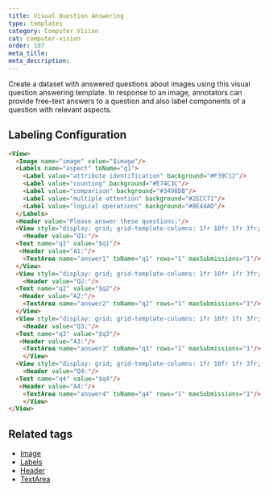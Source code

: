 ```yaml
---
title: Visual Question Answering
type: templates
category: Computer Vision
cat: computer-vision
order: 107
meta_title: 
meta_description: 
---
```


Create a dataset with answered questions about images using this visual question answering template. In response to an image, annotators can provide free-text answers to a question and also label components of a question with relevant aspects. 

## Labeling Configuration

```html
<View>
  <Image name="image" value="$image"/>
  <Labels name="aspect" toName="q1">
    <Label value="attribute identification" background="#F39C12"/>
    <Label value="counting" background="#E74C3C"/>
    <Label value="comparison" background="#3498DB"/>
    <Label value="multiple attention" background="#2ECC71"/>
    <Label value="logical operations" background="#8E44AD"/>
  </Labels>
  <Header value="Please answer these questions:"/>
  <View style="display: grid; grid-template-columns: 1fr 10fr 1fr 3fr; column-gap: 1em">
    <Header value="Q1:"/>
  <Text name="q1" value="$q1"/>
   <Header value="A1:"/>
    <TextArea name="answer1" toName="q1" rows="1" maxSubmissions="1"/>
  </View>
  <View style="display: grid; grid-template-columns: 1fr 10fr 1fr 3fr; column-gap: 1em">
    <Header value="Q2:"/>
  <Text name="q2" value="$q2"/>
   <Header value="A2:"/>
    <TextArea name="answer2" toName="q2" rows="1" maxSubmissions="1"/>
  </View>
  <View style="display: grid; grid-template-columns: 1fr 10fr 1fr 3fr; column-gap: 1em">
    <Header value="Q3:"/>
  <Text name="q3" value="$q3"/>
   <Header value="A3:"/>
    <TextArea name="answer3" toName="q3" rows="1" maxSubmissions="1"/>
    </View>
  <View style="display: grid; grid-template-columns: 1fr 10fr 1fr 3fr; column-gap: 1em">
    <Header value="Q4:"/>
  <Text name="q4" value="$q4"/>
   <Header value="A4:"/>
    <TextArea name="answer4" toName="q4" rows="1" maxSubmissions="1"/>
    </View>
</View>
```

## Related tags

- [Image](/tags/image.html)
- [Labels](/tags/labels.html)
- [Header](/tags/header.html)
- [TextArea](/tags/textarea.html)
